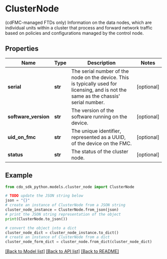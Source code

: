 # ClusterNode

(cdFMC-managed FTDs only) Information on the data nodes, which are individual units within a cluster that process and forward network traffic based on policies and configurations managed by the control node.

## Properties

Name | Type | Description | Notes
------------ | ------------- | ------------- | -------------
**serial** | **str** | The serial number of the node on the device. This is typically used for licensing, and is not the same as the chassis&#39; serial number. | [optional] 
**software_version** | **str** | The version of the software running on the device. | [optional] 
**uid_on_fmc** | **str** | The unique identifier, represented as a UUID, of the device on the FMC. | [optional] 
**status** | **str** | The status of the cluster node. | [optional] 

## Example

```python
from cdo_sdk_python.models.cluster_node import ClusterNode

# TODO update the JSON string below
json = "{}"
# create an instance of ClusterNode from a JSON string
cluster_node_instance = ClusterNode.from_json(json)
# print the JSON string representation of the object
print(ClusterNode.to_json())

# convert the object into a dict
cluster_node_dict = cluster_node_instance.to_dict()
# create an instance of ClusterNode from a dict
cluster_node_form_dict = cluster_node.from_dict(cluster_node_dict)
```
[[Back to Model list]](../README.md#documentation-for-models) [[Back to API list]](../README.md#documentation-for-api-endpoints) [[Back to README]](../README.md)



